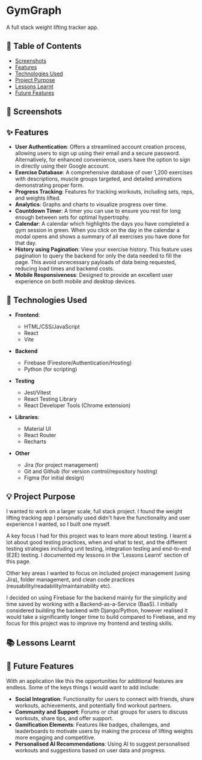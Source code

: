 # GymGraph

A full stack weight lifting tracker app.


## :open_book: Table of Contents
- [Screenshots](#screenshots)
- [Features](#features)
- [Technologies Used](#technologies-used)
- [Project Purpose](#project-purpose)
- [Lessons Learnt](#lessons-learnt)
- [Future Features](#future-features)

## :camera_flash: Screenshots


## :sparkles: Features

-   **User Authentication**: Offers a streamlined account creation process, allowing users to sign up using their email and a secure password. Alternatively, for enhanced convenience, users have the option to sign in directly using their Google account.
-   **Exercise Database**: A comprehensive database of over 1,200 exercises with descriptions, muscle groups targeted, and detailed animations demonstrating proper form.
-   **Progress Tracking**: Features for tracking workouts, including sets, reps, and weights lifted. 
-   **Analytics**: Graphs and charts to visualize progress over time.
-   **Countdown Timer**: A timer you can use to ensure you rest for long enough between sets for optimal hypertrophy.
-   **Calendar**: A calendar which highlights the days you have completed a gym session in green. When you click on the day in the calendar a modal opens and shows a summary of all exercises you have done for that day.  
-   **History using Pagination**: View your exercise history. This feature uses pagination to query the backend for only the data needed to fill the page. This avoid unnecessary payloads of data being requested, reducing load times and backend costs. 
-   **Mobile Responsiveness**: Designed to provide an excellent user experience on both mobile and desktop devices.

## :rocket: Technologies Used
-   **Frontend**:
    -   HTML/CSS/JavaScript
    -   React
    -   Vite 

- **Backend**
    - Firebase (Firestore/Authentication/Hosting)
    - Python (for scripting)

- **Testing**
    - Jest/Vitest
    - React Testing Library 
    - React Developer Tools (Chrome extension)

-   **Libraries**:
    - Material UI
    - React Router
    - Recharts

- **Other**
    - Jira (for project management)
    - Git and Github (for version control/repository hosting)
    - Figma (for initial design)

## :bulb: Project Purpose
I wanted to work on a larger scale, full stack project. I found the weight lifting tracking app I personally used didn't have the functionality and user experience I wanted, so I built one myself. 

A key focus I had for this project was to learn more about testing. I learnt a lot about good testing practices, when and what to test, and the different testing strategies including unit testing, integration testing and end-to-end (E2E) testing. I documented my lessons in the 'Lessons Learnt' section of this page.

Other key areas I wanted to focus on included project management (using Jira), folder management, and clean code practices (reusability/readability/maintainability etc).

I decided on using Firebase for the backend mainly for the simplicity and time saved by working with a Backend-as-a-Service (BaaS). I initially considered building the backend with Django/Python, however realised it would take a significantly longer time to build compared to Firebase, and my focus for this project was to improve my frontend and testing skills. 

## :books: Lessons Learnt


## :seedling: Future Features
With an application like this the opportunities for additional features are endless. Some of the keys things I would want to add include: 
- **Social Integration**: Functionality for users to connect with friends, share workouts, achievements, and potentially find workout partners.
- **Community and Support**: Forums or chat groups for users to discuss workouts, share tips, and offer support.
- **Gamification Elements**: Features like badges, challenges, and leaderboards to motivate users by making the process of lifting weights more engaging and competitive.
- **Personalised AI Recommendations**: Using AI to suggest personalised workouts and suggestions based on user data and progress.